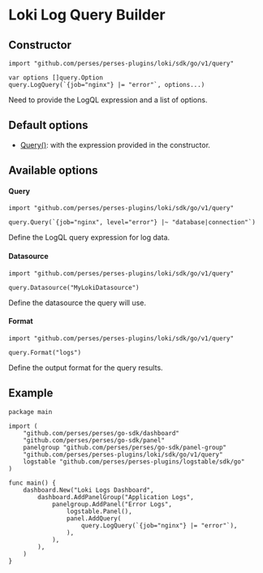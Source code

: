 # Loki Log Query Builder

## Constructor

```golang
import "github.com/perses/perses-plugins/loki/sdk/go/v1/query"

var options []query.Option
query.LogQuery(`{job="nginx"} |= "error"`, options...)
```

Need to provide the LogQL expression and a list of options.

## Default options

- [Query()](#query): with the expression provided in the constructor.

## Available options

#### Query

```golang
import "github.com/perses/perses-plugins/loki/sdk/go/v1/query"

query.Query(`{job="nginx", level="error"} |~ "database|connection"`)
```

Define the LogQL query expression for log data.

#### Datasource

```golang
import "github.com/perses/perses-plugins/loki/sdk/go/v1/query"

query.Datasource("MyLokiDatasource")
```

Define the datasource the query will use.

#### Format

```golang
import "github.com/perses/perses-plugins/loki/sdk/go/v1/query"

query.Format("logs")
```

Define the output format for the query results.

## Example

```golang
package main

import (
	"github.com/perses/perses/go-sdk/dashboard"
	"github.com/perses/perses/go-sdk/panel"
	panelgroup "github.com/perses/perses/go-sdk/panel-group"
	"github.com/perses/perses-plugins/loki/sdk/go/v1/query"
	logstable "github.com/perses/perses-plugins/logstable/sdk/go"
)

func main() {
	dashboard.New("Loki Logs Dashboard",
		dashboard.AddPanelGroup("Application Logs",
			panelgroup.AddPanel("Error Logs",
				logstable.Panel(),
				panel.AddQuery(
					query.LogQuery(`{job="nginx"} |= "error"`),
				),
			),
		),
	)
}
```